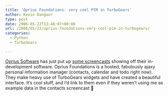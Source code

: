 ```yaml
---
title: 'Oprius Foundations: very cool PIM in TurboGears'
author: Kevin Dangoor
type: post
date: 2006-05-22T13:48:07+00:00
url: /2006/05/22/oprius-foundations-very-cool-pim-in-turbogears/
categories:
  - Python
  - TurboGears

---
```

[Oprius Software][1] has just put up [some screencasts][2] showing off their in-development software. Oprius Foundations is a hosted, fabulously ajaxy personal information manager (contacts, calendar and todo right now). They make heavy use of TurboGears widgets and have created a beautiful interface. It&#8217;s cool stuff, and I&#8217;d link to them even if they weren&#8217;t using me as example data in the contacts screencast 🙂

 [1]: http://www.oprius.com/
 [2]: http://www.oprius.com/screenCasts/contact.html